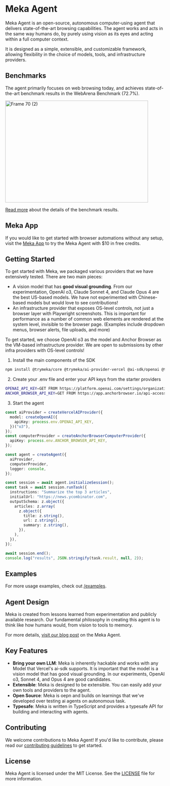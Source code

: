 # Meka Agent

Meka Agent is an open-source, autonomous computer-using agent that delivers state-of-the-art browsing capabilities. The agent works and acts in the same way humans do, by purely using vision as its eyes and acting within a full computer context.

It is designed as a simple, extensible, and customizable framework, allowing flexibility in the choice of models, tools, and infrastructure providers.

## Benchmarks

The agent primarily focuses on web browsing today, and achieves state-of-the-art benchmark results in the WebArena Benchmark (72.7%).

<img width="451" height="321" alt="Frame 70 (2)" src="https://github.com/user-attachments/assets/45ba645c-7bb3-458d-af8a-9cb6cf689510" />

[Read more](https://blog.withmeka.com/meka-achieves-state-of-the-art-performance-for-computer-use/) about the details of the benchmark results.

## Meka App

If you would like to get started with browser automations without any setup, visit the [Meka App](https://app.withmeka.com) to try the Meka Agent with $10 in free credits.

## Getting Started

To get started with Meka, we packaged various providers that we have extensively tested. There are two main pieces:

- A vision model that has **good visual grounding**. From our experimentation, OpenAI o3, Claude Sonnet 4, and Claude Opus 4 are the best US-based models. We have not experimented with Chinese-based models but would love to see contributions!
- An infrastructure provider that exposes OS-level controls, not just a browser layer with Playwright screenshots. This is important for performance as a number of common web elements are rendered at the system level, invisible to the browser page. (Examples include dropdown menus, browser alerts, file uploads, and more)

To get started, we choose OpenAI o3 as the model and Anchor Browser as the VM-based infrastructure provider. We are open to submissions by other infra providers with OS-level controls!

1. Install the main components of the SDK

```bash
npm install @trymeka/core @trymeka/ai-provider-vercel @ai-sdk/openai @trymeka/computer-provider-anchor-browser playwright-core
```

2. Create your .env file and enter your API keys from the starter providers

```bash
OPENAI_API_KEY=GET FROM https://platform.openai.com/settings/organization/api-keys
ANCHOR_BROWSER_API_KEY=GET FROM https://app.anchorbrowser.io/api-access
```

3. Start the agent

```typescript
const aiProvider = createVercelAIProvider({
  model: createOpenAI({
    apiKey: process.env.OPENAI_API_KEY,
  })("o3"),
});
const computerProvider = createAnchorBrowserComputerProvider({
  apiKey: process.env.ANCHOR_BROWSER_API_KEY,
});

const agent = createAgent({
  aiProvider,
  computerProvider,
  logger: console,
});

const session = await agent.initializeSession();
const task = await session.runTask({
  instructions: "Summarize the top 3 articles",
  initialUrl: "https://news.ycombinator.com",
  outputSchema: z.object({
    articles: z.array(
      z.object({
        title: z.string(),
        url: z.string(),
        summary: z.string(),
      }),
    ),
  }),
});

await session.end();
console.log("results", JSON.stringify(task.result, null, 2));
```

## Examples

For more usage examples, check out [/examples](/examples/).

## Agent Design

Meka is created from lessons learned from experimentation and publicly available research. Our fundamental philosophy in creating this agent is to think like how humans would, from vision to tools to memory. 

For more details, [visit our blog post](https://blog.withmeka.com/introducing-meka-an-open-source-framework-for-building-autonomous-computer-agents/) on the Meka Agent.

## Key Features

- **Bring your own LLM**: Meka is inherently hackable and works with any Model that Vercel's ai-sdk supports. It is important that the model is a vision model that has good visual grounding. In our experiments, OpenAI o3, Sonnet 4, and Opus 4 are good candidates.
- **Extensible**: Meka is designed to be extensible. You can easily add your own tools and providers to the agent.
- **Open Source**: Meka is oepn and builds on learnings that we've developed over testing ai agents on autonomous task.
- **Typesafe**: Meka is written in TypeScript and provides a typesafe API for building and interacting with agents.

## Contributing

We welcome contributions to Meka Agent! If you'd like to contribute, please read our [contributing guidelines](CONTRIBUTING.md) to get started.

## License

Meka Agent is licensed under the MIT License. See the [LICENSE](LICENSE) file for more information.
